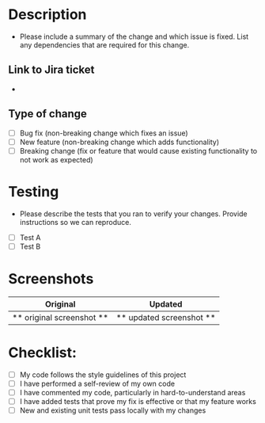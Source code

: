 # Description
- Please include a summary of the change and which issue is fixed. List any dependencies that are required for this change.

## Link to Jira ticket
- 

## Type of change
- [ ] Bug fix (non-breaking change which fixes an issue)
- [ ] New feature (non-breaking change which adds functionality)
- [ ] Breaking change (fix or feature that would cause existing functionality to not work as expected)

# Testing
- Please describe the tests that you ran to verify your changes. Provide instructions so we can reproduce. 

- [ ] Test A
- [ ] Test B

# Screenshots

Original | Updated
:------------------------:|:------------------------:
** original screenshot ** | ** updated screenshot **


# Checklist:

- [ ] My code follows the style guidelines of this project
- [ ] I have performed a self-review of my own code
- [ ] I have commented my code, particularly in hard-to-understand areas
- [ ] I have added tests that prove my fix is effective or that my feature works
- [ ] New and existing unit tests pass locally with my changes
